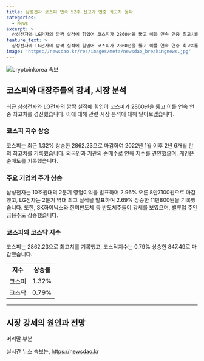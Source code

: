 ```yaml
---
title: 삼성전자 코스피 연속 52주 신고가 연중 최고치 돌파
categories:
  - News
excerpt: >
  삼성전자와 LG전자의 깜짝 실적에 힘입어 코스피가 2860선을 뚫고 이틀 연속 연중 최고치를 기록했다. 삼성전자는 8만7000원 선을 넘으며 3년 5개월 만에 최고치를 기록했고, 10조원대의 2분기 영업이익을 발표하여 시장을 놀라게 했다. 외국인과 기관의 순매수로 지수가 상승하며, LG전자, SK하이닉스, 한미반도체 등 반도체주들도 강세를 보였다. KB금융과 JB금융지주를 비롯한 밸류업 관련 주인 금융주도 상승세를 보였다.
feature_text: >
  삼성전자와 LG전자의 깜짝 실적에 힘입어 코스피가 2860선을 뚫고 이틀 연속 연중 최고치를 기록했다. 삼성전자는 8만7000원 선을 넘으며 3년 5개월 만에 최고치를 기록했고, 10조원대의 2분기 영업이익을 발표하여 시장을 놀라게 했다. 외국인과 기관의 순매수로 지수가 상승하며, LG전자, SK하이닉스, 한미반도체 등 반도체주들도 강세를 보였다. KB금융과 JB금융지주를 비롯한 밸류업 관련 주인 금융주도 상승세를 보였다.
image: 'https://newsdao.kr/res/images/meta/newsdao_breakingnews.jpg'
---
```


<p><img src="https://newsdao.kr/res/images/meta/newsdao_breakingnews.jpg" alt="cryptoinkorea 속보" /></p>

<h2 data-ke-size="size26">코스피와 대장주들의 강세, 시장 분석</h2>

<p data-ke-size="size16">최근 삼성전자와 LG전자의 깜짝 실적에 힘입어 코스피가 2860선을 뚫고 이틀 연속 연중 최고치를 경신했습니다. 이에 대해 관련 시장 분석에 대해 알아보겠습니다.</p>

<h3>코스피 지수 상승</h3>

<p data-ke-size="size16">코스피는 최근 1.32% 상승한 2862.23으로 마감하여 2022년 1월 이후 2년 6개월 만의 최고치를 기록했습니다. 외국인과 기관의 순매수로 인해 지수를 견인했으며, 개인은 순매도를 기록했습니다.</p>

<h3>주요 기업의 주가 상승</h3>

<p data-ke-size="size16">삼성전자는 10조원대의 2분기 영업이익을 발표하며 2.96% 오른 8만7100원으로 마감했고, LG전자는 2분기 역대 최고 실적을 발표하며 2.69% 상승한 11만800원을 기록했습니다. 또한, SK하이닉스와 한미반도체 등 반도체주들이 강세를 보였으며, 밸류업 주인 금융주도 상승했습니다. </p>

<h3>코스피와 코스닥 지수</h3>

<p data-ke-size="size16">코스피는 2862.23으로 최고치를 기록했고, 코스닥지수는 0.79% 상승한 847.49로 마감했습니다.</p>

<table>
    <tbody>
        <tr>
            <td style="text-align: center; height: 17px;"><b>지수</b></td>
            <td style="text-align: center; height: 17px;"><b>상승률</b></td>
        </tr>
        <tr>
            <td style="text-align: center; height: 17px;">코스피</td>
            <td style="text-align: center; height: 17px;">1.32%</td>
        </tr>
        <tr>
            <td style="text-align: center; height: 17px;">코스닥</td>
            <td style="text-align: center; height: 17px;">0.79%</td>
        </tr>
    </tbody>
</table>

<hr>

<h2 data-ke-size="size26">시장 강세의 원인과 전망</h2>

<p data-ke-size="size16">머리말 부분</p>
실시간 뉴스 속보는, <a href="https://newsdao.kr" rel="dofollow">https://newsdao.kr</a>


